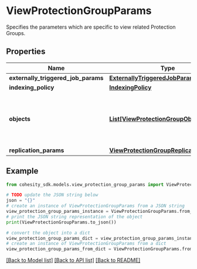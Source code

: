 # ViewProtectionGroupParams

Specifies the parameters which are specific to view related Protection Groups.

## Properties

Name | Type | Description | Notes
------------ | ------------- | ------------- | -------------
**externally_triggered_job_params** | [**ExternallyTriggeredJobParams**](ExternallyTriggeredJobParams.md) |  | [optional] 
**indexing_policy** | [**IndexingPolicy**](IndexingPolicy.md) |  | [optional] 
**objects** | [**List[ViewProtectionGroupObjectParams]**](ViewProtectionGroupObjectParams.md) | Specifies the objects to be included in the Protection Group. | 
**replication_params** | [**ViewProtectionGroupReplicationParams**](ViewProtectionGroupReplicationParams.md) |  | [optional] 

## Example

```python
from cohesity_sdk.models.view_protection_group_params import ViewProtectionGroupParams

# TODO update the JSON string below
json = "{}"
# create an instance of ViewProtectionGroupParams from a JSON string
view_protection_group_params_instance = ViewProtectionGroupParams.from_json(json)
# print the JSON string representation of the object
print(ViewProtectionGroupParams.to_json())

# convert the object into a dict
view_protection_group_params_dict = view_protection_group_params_instance.to_dict()
# create an instance of ViewProtectionGroupParams from a dict
view_protection_group_params_from_dict = ViewProtectionGroupParams.from_dict(view_protection_group_params_dict)
```
[[Back to Model list]](../README.md#documentation-for-models) [[Back to API list]](../README.md#documentation-for-api-endpoints) [[Back to README]](../README.md)


